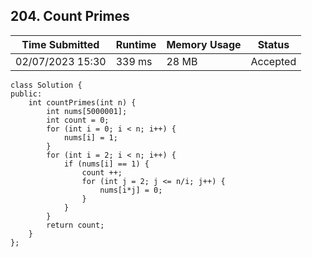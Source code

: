 ## **204. Count Primes**

| Time Submitted | Runtime | Memory Usage | Status|
| -------------- |  ------- | -------------| --|
| 02/07/2023 15:30	| 339 ms | 28 MB | Accepted |

```
class Solution {
public:
    int countPrimes(int n) {
        int nums[5000001];
        int count = 0;
        for (int i = 0; i < n; i++) {
            nums[i] = 1;
        }
        for (int i = 2; i < n; i++) {
            if (nums[i] == 1) {
                count ++;
                for (int j = 2; j <= n/i; j++) {
                    nums[i*j] = 0;
                }
            }
        }
        return count;
    }
};
```

